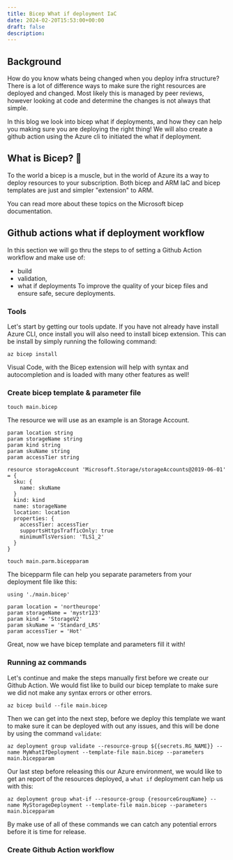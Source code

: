 ```yaml
---
title: Bicep What if deployment IaC
date: 2024-02-20T15:53:00+00:00
draft: false
description: 
---
```


## Background
How do you know whats being changed when you deploy infra structure? 
There is a lot of difference ways to make sure the right resources are deployed and changed. Most likely this is managed by peer reviews, however looking at code and determine the changes is not always that simple. 


In this blog we look into bicep what if deployments, and how they can help you making sure you are deploying the right thing! We will also create a github action using the Azure cli to initiated the what if deployment.  
## What is Bicep? 💪
To the world a bicep is a muscle, but in the world of Azure its a way to deploy resources to your subscription. Both bicep and ARM IaC and bicep templates are just and simpler "extension" to ARM. 

You can read more about these topics on the Microsoft bicep documentation.

## Github actions what if deployment workflow
In this section we will go thru the steps to of setting a Github Action workflow and make use of:
- build
- validation,
- what if deployments
To improve the quality of your bicep files and ensure safe, secure deployments. 
### Tools
Let's start by getting our tools update. If you have not already have install Azure CLI, once install you will also need to install bicep extension. 
This can be install by simply running the following command: 
```
az bicep install
```
Visual Code, with the Bicep extension will help with syntax and autocompletion and is loaded with many other features as well!

### Create bicep template & parameter file
```
touch main.bicep
```
The resource we will use as an example is an Storage Account.
```
param location string
param storageName string
param kind string
param skuName string
param accessTier string

resource storageAccount 'Microsoft.Storage/storageAccounts@2019-06-01' = {
  sku: {
    name: skuName
  }
  kind: kind
  name: storageName
  location: location
  properties: {
    accessTier: accessTier
    supportsHttpsTrafficOnly: true
    minimumTlsVersion: 'TLS1_2'
  }
}
```
```
touch main.parm.bicepparam
``` 
The bicepparm file can help you separate parameters from your deployment file like this:
```
using './main.bicep'

param location = 'northeurope'
param storageName = 'mystr123'
param kind = 'StorageV2'
param skuName = 'Standard_LRS'
param accessTier = 'Hot'
```

Great, now we have bicep template and parameters fill it with! 

### Running az commands
Let's continue and make the steps manually first before we create our Github Action.
We would fist like to build our bicep template to make sure we did not make any syntax errors or other errors.
```
az bicep build --file main.bicep
```
Then we can get into the next step, before we deploy this template we want to make sure it can be deployed with out any issues, and this will be done by using the command `validate`:
```
az deployment group validate --resource-group ${{secrets.RG_NAME}} --name MyWhatIfDeployment --template-file main.bicep --parameters main.bicepparam
```

Our last step before releasing this our Azure environment, we would like to get an report of the resources deployed, a `what if` deployment can help us with this:
```
az deployment group what-if --resource-group {resourceGroupName} --name MyStorageDeployment --template-file main.bicep --parameters main.bicepparam
```

By make use of all of these commands we can catch any potential errors before it is time for release.

### Create Github Action workflow
